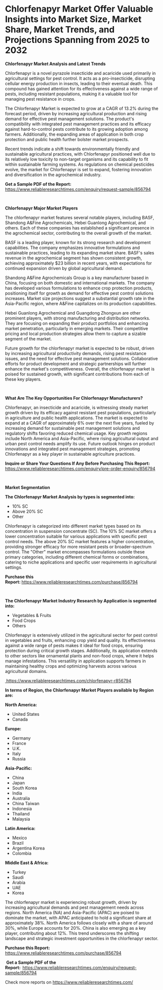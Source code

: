 <p><h1>Chlorfenapyr Market Offer Valuable Insights into Market Size, Market Share, Market Trends, and Projections Spanning from 2025 to 2032</h1></p><p><strong>Chlorfenapyr Market Analysis and Latest Trends</strong></p>
<p><p>Chlorfenapyr is a novel pyrazole insecticide and acaricide used primarily in agricultural settings for pest control. It acts as a pro-insecticide, disrupting cellular energy production in insects, leading to their eventual death. This compound has gained attention for its effectiveness against a wide range of pests, including resistant populations, making it a valuable tool for managing pest resistance in crops.</p><p>The Chlorfenapyr Market is expected to grow at a CAGR of 13.2% during the forecast period, driven by increasing agricultural production and rising demand for effective pest management solutions. The product's compatibility with integrated pest management practices and its efficacy against hard-to-control pests contribute to its growing adoption among farmers. Additionally, the expanding areas of application in both crop protection and public health further bolster market prospects.</p><p>Recent trends indicate a shift towards environmentally friendly and sustainable agricultural practices, with Chlorfenapyr positioned well due to its relatively low toxicity to non-target organisms and its capability to fit within sustainable farming systems. As regulations on chemical pesticides evolve, the market for Chlorfenapyr is set to expand, fostering innovation and diversification in the agrochemical industry.</p></p>
<p><strong>Get a Sample PDF of the Report:&nbsp;</strong> <a href="https://www.reliableresearchtimes.com/enquiry/request-sample/856794?utm_campaign=3386&utm_medium=2&utm_source=Github&utm_content=ia&utm_term=01042025&utm_id=chlorfenapyr">https://www.reliableresearchtimes.com/enquiry/request-sample/856794</a></p>
<p>&nbsp;</p>
<p><strong>Chlorfenapyr Major Market Players</strong></p>
<p><p>The chlorfenapyr market features several notable players, including BASF, Shandong A&Fine Agrochemicals, Hebei Guanlong Agrochemical, and others. Each of these companies has established a significant presence in the agrochemical sector, contributing to the overall growth of the market.</p><p>BASF is a leading player, known for its strong research and development capabilities. The company emphasizes innovative formulations and sustainable practices, leading to its expanding market share. BASF's sales revenue in the agrochemical segment has shown consistent growth, achieving approximately $23 billion in recent years, with expectations for continued expansion driven by global agricultural demand.</p><p>Shandong A&Fine Agrochemicals Group is a key manufacturer based in China, focusing on both domestic and international markets. The company has developed various formulations to enhance crop protection products, positioning itself for growth as demand for effective pest control solutions increases. Market size projections suggest a substantial growth rate in the Asia-Pacific region, where A&Fine capitalizes on its production capabilities.</p><p>Hebei Guanlong Agrochemical and Guangdong Zhongxun are other prominent players, with strong manufacturing and distribution networks. They are focusing on expanding their product portfolios and enhancing market penetration, particularly in emerging markets. Their competitive pricing and local production strategies allow them to capture a sizable segment of the market.</p><p>Future growth for the chlorfenapyr market is expected to be robust, driven by increasing agricultural productivity demands, rising pest resistance issues, and the need for effective pest management solutions. Collaborative efforts for product development and strategic partnerships will further enhance the market's competitiveness. Overall, the chlorfenapyr market is poised for sustained growth, with significant contributions from each of these key players.</p></p>
<p>&nbsp;</p>
<p><strong>What Are The Key Opportunities For Chlorfenapyr Manufacturers?</strong></p>
<p><p>Chlorfenapyr, an insecticide and acaricide, is witnessing steady market growth driven by its efficacy against resistant pest populations, particularly in agriculture and public health applications. The market is expected to expand at a CAGR of approximately 6% over the next five years, fueled by increasing demand for sustainable pest management solutions and regulatory shifts favoring reduced chemical usage. Key growth regions include North America and Asia-Pacific, where rising agricultural output and urban pest control needs amplify its use. Future outlook hinges on product innovations and integrated pest management strategies, promoting Chlorfenapyr as a key player in sustainable agriculture practices.</p></p>
<p><strong>Inquire or Share Your Questions If Any Before Purchasing This Report:</strong> <a href="https://www.reliableresearchtimes.com/enquiry/pre-order-enquiry/856794?utm_campaign=3386&utm_medium=2&utm_source=Github&utm_content=ia&utm_term=01042025&utm_id=chlorfenapyr">https://www.reliableresearchtimes.com/enquiry/pre-order-enquiry/856794</a></p>
<p>&nbsp;</p>
<p><strong>Market Segmentation</strong></p>
<p><strong>The Chlorfenapyr Market Analysis by types is segmented into:</strong></p>
<p><ul><li>10% SC</li><li>Above 20% SC</li><li>Other</li></ul></p>
<p><p>Chlorfenapyr is categorized into different market types based on its concentration in suspension concentrate (SC). The 10% SC market offers a lower concentration suitable for various applications with specific pest control needs. The above 20% SC market features a higher concentration, providing stronger efficacy for more resistant pests or broader-spectrum control. The "Other" market encompasses formulations outside these primary categories, including different chemical forms or combinations, catering to niche applications and specific user requirements in agricultural settings.</p></p>
<p><strong>Purchase this Report:&nbsp;</strong><a href="https://www.reliableresearchtimes.com/purchase/856794?utm_campaign=3386&utm_medium=2&utm_source=Github&utm_content=ia&utm_term=01042025&utm_id=chlorfenapyr">https://www.reliableresearchtimes.com/purchase/856794</a></p>
<p>&nbsp;</p>
<p><strong>The Chlorfenapyr Market Industry Research by Application is segmented into:</strong></p>
<p><ul><li>Vegetables & Fruits</li><li>Food Crops</li><li>Others</li></ul></p>
<p><p>Chlorfenapyr is extensively utilized in the agricultural sector for pest control in vegetables and fruits, enhancing crop yield and quality. Its effectiveness against a wide range of pests makes it ideal for food crops, ensuring protection during critical growth stages. Additionally, its application extends to other sectors like ornamental plants and non-food crops, where it helps manage infestations. This versatility in application supports farmers in maintaining healthy crops and optimizing harvests across various agricultural domains.</p></p>
<p><a href="https://www.reliableresearchtimes.com/chlorfenapyr-r856794?utm_campaign=3386&utm_medium=2&utm_source=Github&utm_content=ia&utm_term=01042025&utm_id=chlorfenapyr">&nbsp;https://www.reliableresearchtimes.com/chlorfenapyr-r856794</a></p>
<p><strong>In terms of Region, the Chlorfenapyr Market Players available by Region are:</strong></p>
<p>
    <p> <strong> North America: </strong>
        <ul>
            <li>United States</li>
            <li>Canada</li>
        </ul>
        </p> 
    <p> <strong> Europe: </strong>
        <ul>
            <li>Germany</li>
            <li>France</li>
            <li>U.K.</li>
            <li>Italy</li>
            <li>Russia</li>
        </ul>
        </p> 
    <p> <strong> Asia-Pacific: </strong>
        <ul>
            <li>China</li>
            <li>Japan</li>
            <li>South Korea</li>
            <li>India</li>
            <li>Australia</li>
            <li>China Taiwan</li>
            <li>Indonesia</li>
            <li>Thailand</li>
            <li>Malaysia</li>
        </ul>
        </p> 
    <p> <strong> Latin America: </strong>
        <ul>
            <li>Mexico</li>
            <li>Brazil</li>
            <li>Argentina Korea</li>
            <li>Colombia</li>
        </ul>
        </p> 
    <p> <strong> Middle East & Africa: </strong>
        <ul>
            <li>Turkey</li>
            <li>Saudi</li>
            <li>Arabia</li>
            <li>UAE</li>
            <li>Korea</li>
        </ul>
    </p>
    </p>
<p><p>The chlorfenapyr market is experiencing robust growth, driven by increasing agricultural demands and pest management needs across regions. North America (NA) and Asia-Pacific (APAC) are poised to dominate the market, with APAC anticipated to hold a significant share at approximately 38%. North America follows closely with a share of around 30%, while Europe accounts for 20%. China is also emerging as a key player, contributing about 12%. This trend underscores the shifting landscape and strategic investment opportunities in the chlorfenapyr sector.</p></p>
<p><strong>Purchase this Report: </strong><a href="https://www.reliableresearchtimes.com/purchase/856794?utm_campaign=3386&utm_medium=2&utm_source=Github&utm_content=ia&utm_term=01042025&utm_id=chlorfenapyr">https://www.reliableresearchtimes.com/purchase/856794</a></p>
<p>&nbsp;<strong>Get a Sample PDF of the Report:&nbsp;&nbsp;</strong><a href="https://www.reliableresearchtimes.com/enquiry/request-sample/856794?utm_campaign=3386&utm_medium=2&utm_source=Github&utm_content=ia&utm_term=01042025&utm_id=chlorfenapyr">https://www.reliableresearchtimes.com/enquiry/request-sample/856794</a></p>
<p><strong></strong></p>
<p>Check more reports on <a href="https://www.reliableresearchtimes.com/?utm_campaign=3386&utm_medium=2&utm_source=Github&utm_content=ia&utm_term=01042025&utm_id=chlorfenapyr">https://www.reliableresearchtimes.com/</a></p>